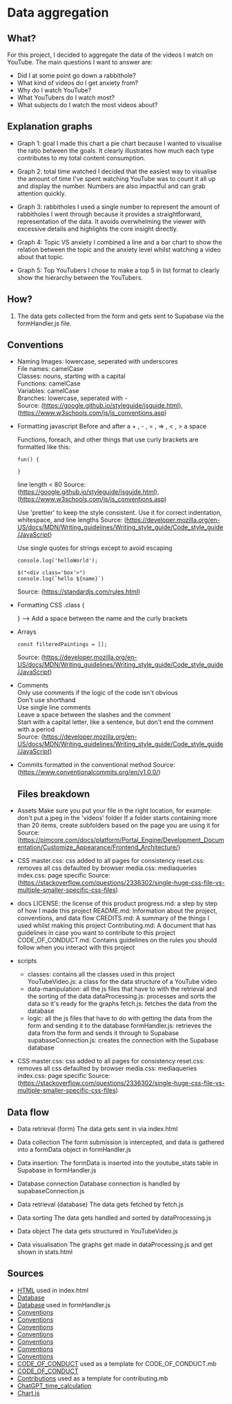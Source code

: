 # Data aggregation

## What?
For this project, I decided to aggregate the data of the videos I watch on YouTube. The main questions I want to answer are:
- Did I at some point go down a rabbithole?
- What kind of videos do I get anxiety from?
- Why do I watch YouTube?
- What YouTubers do I watch most?
- What subjects do I watch the most videos about?

## Explanation graphs
- Graph 1: goal
  I made this chart a pie chart because I wanted to visualise the ratio between the goals. It clearly illustrates how much each type contributes to my total content consumption.

- Graph 2: total time watched
  I decided that the easiest way to visualise the amount of time I've spent watching YouTube was to count it all up and display the number. Numbers are also impactful and can grab attention quickly. 

- Graph 3: rabbitholes
  I used a single number to represent the amount of rabbitholes I went through because it provides a straightforward, representation of the data. It avoids overwhelming the viewer with excessive details and highlights the core insight directly.

- Graph 4: Topic VS anxiety
  I combined a line and a bar chart to show the relation between the topic and the anxiety level whilst watching a video about that topic. 

- Graph 5: Top YouTubers
  I chose to make a top 5 in list format to clearly show the hierarchy between the YouTubers.  

## How?
1. The data gets collected from the form and gets sent to Supabase via the formHandler.js file.

## Conventions

- Naming
  Images: lowercase, seperated with underscores \
  File names: camelCase \
  Classes: nouns, starting with a capital \
  Functions: camelCase \
  Variables: camelCase \
  Branches: lowercase, seperated with - \
  Source: (https://google.github.io/styleguide/jsguide.html), (https://www.w3schools.com/js/js_conventions.asp)

- Formatting javascript
  Before and after a + , - , = , => , < , > a space

  Functions, foreach, and other things that use curly brackets are formatted like this:
  ```
  fun() {

  }
  ```

  line length < 80
  Source: (https://google.github.io/styleguide/jsguide.html), (https://www.w3schools.com/js/js_conventions.asp)

  Use 'prettier' to keep the style consistent. Use it for correct indentation, whitespace, and line lengths
  Source: (https://developer.mozilla.org/en-US/docs/MDN/Writing_guidelines/Writing_style_guide/Code_style_guide/JavaScript)

  Use single quotes for strings except to avoid escaping
  ```
  console.log('helloWorld');
  ```

  ```
  $("<div class='box'>")
  console.log(`hello ${name}`)
  ```
  Source: (https://standardjs.com/rules.html)

- Formatting CSS
  .class {

  }
  --> Add a space between the name and the curly brackets

- Arrays
  ```
  const filteredPaintings = [];
  ```
  Source: (https://developer.mozilla.org/en-US/docs/MDN/Writing_guidelines/Writing_style_guide/Code_style_guide/JavaScript)

- Comments \
  Only use comments if the logic of the code isn't obvious \
  Don't use shorthand \
  Use single line comments \
  Leave a space between the slashes and the comment \
  Start with a capital letter, like a sentence, but don't end the comment with a period \
  Source: (https://developer.mozilla.org/en-US/docs/MDN/Writing_guidelines/Writing_style_guide/Code_style_guide/JavaScript)

- Commits
  formatted in the conventional method 
  Source: (https://www.conventionalcommits.org/en/v1.0.0/)

  ## Files breakdown
- Assets
  Make sure you put your file in the right location, for example: don't put a jpeg in the 'videos' folder
  If a folder starts containing more than 20 items, create subfolders based on the page you are using it for
  Source: (https://pimcore.com/docs/platform/Portal_Engine/Development_Documentation/Customize_Appearance/Frontend_Architecture/)

- CSS
  master.css: css added to all pages for consistency
  reset.css: removes all css defaulted by browser
  media.css: mediaqueries
  index.css: page specific
  Source: (https://stackoverflow.com/questions/2336302/single-huge-css-file-vs-multiple-smaller-specific-css-files)

- docs
  LICENSE: the license of this product
  progress.md: a step by step of how I made this project
  README.md: Information about the project, conventions, and data flow
  CREDITS.md: A summary of the things I used whilst making this project
  Contributing.md: A document that has guidelines in case you want to contribute to this project
  CODE_OF_CONDUCT.md: Contains guidelines on the rules you should follow when you interact with this project

- scripts
    - classes: contains all the classes used in this project
        YouTubeVideo.js: a class for the data structure of a YouTube video
    - data-manipulation: all the js files that have to with the retrieval and the sorting of the data
        dataProcessing.js: processes and sorts the data so it's ready for the graphs
        fetch.js: fetches the data from the database
    - logic: all the js files that have to do with getting the data from the form and sending it to the database
        formHandler.js: retrieves the data from the form and sends it through to Supabase
        supabaseConnection.js: creates the connection with the Supabase database


- CSS
  master.css: css added to all pages for consistency
  reset.css: removes all css defaulted by browser
  media.css: mediaqueries
  index.css: page specific
  Source: (https://stackoverflow.com/questions/2336302/single-huge-css-file-vs-multiple-smaller-specific-css-files)

## Data flow

- Data retrieval (form) 
  The data gets sent in via index.html

- Data collection
  The form submission is intercepted, and data is gathered into a formData object in formHandler.js

- Data insertion:
  The formData is inserted into the youtube_stats table in Supabase in formHandler.js

- Database connection
  Database connection is handled by supabaseConnection.js

- Data retrieval (database)
  The data gets fetched by fetch.js

- Data sorting
  The data gets handled and sorted by dataProcessing.js

- Data object
  The data gets structured in YouTubeVideo.js
  
- Data visualisation 
  The graphs get made in dataProcessing.js and get shown in stats.html

## Sources
 
- [HTML](https://www.w3schools.com/html/html_forms.asp) used in index.html
- [Database](https://supabase.com/)
- [Database](https://youtu.be/Gz9bvYybaws?si=i2GLdlXpdNyJollV) used in formHandler.js
- [Conventions](https://stackoverflow.com/questions/2336302/single-huge-css-file-vs-multiple-smaller-specific-css-files)
- [Conventions](https://www.w3schools.com/js/js_conventions.asp)
- [Conventions](https://google.github.io/styleguide/jsguide.html) 
- [Conventions](https://www.conventionalcommits.org/en/v1.0.0/) 
- [Conventions](https://stackoverflow.com/questions/2336302/single-huge-css-file-vs-multiple-smaller-specific-css-files)
- [Conventions](https://developer.mozilla.org/en-US/docs/MDN/Writing_guidelines/Writing_style_guide/Code_style_guide/JavaScript)
- [Conventions](https://standardjs.com/rules.html)
- [CODE_OF_CONDUCT](https://github.com/probot/template/blob/master/CODE_OF_CONDUCT.md) used as a template for CODE_OF_CONDUCT.mb
- [CODE_OF_CONDUCT](https://docs.github.com/en/communities/setting-up-your-project-for-healthy-contributions/adding-a-code-of-conduct-to-your-project)
- [Contributions](https://docs.github.com/en/communities/setting-up-your-project-for-healthy-contributions/setting-guidelines-for-repository-contributors) used as a template for contributing.mb
- [ChatGPT_time_calculation](https://chatgpt.com/share/67794cc9-9c08-800d-bb43-8c45e80a5151)
- [Chart.js](https://www.chartjs.org/docs/latest/charts/mixed.html)

